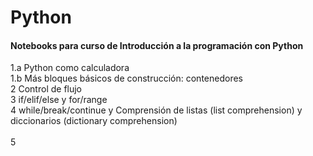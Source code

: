 # Python

#### Notebooks para curso de Introducción a la programación con Python

1.a Python como calculadora <br/>
1.b Más bloques básicos de construcción: contenedores<br/>
2   Control de flujo<br/>
3   if/elif/else y for/range<br/>
4   while/break/continue y Comprensión de listas (list comprehension) y diccionarios (dictionary comprehension)<br/>  
5
